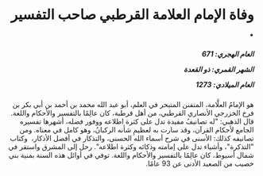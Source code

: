 <h1 dir="rtl">وفاة الإمام العلامة القرطبي صاحب التفسير .</h1>

<h5 dir="rtl">العام الهجري:  671

الشهر القمري: ذو القعدة

العام الميلادي: 1273</h5>

<p dir="rtl">هو الإمامُ العلَّامة، المتفنن المتبحر في العلم، أبو عبد الله محمد بن أحمد بن أبي بكر بن فرخ الخزرجي الأنصاري القرطبي، من أهل قرطبة، كان عالِمًا بالتفسير والأحكام واللغة. قال الذهبي: "له تصانيفُ مفيدة تدل على كثرة اطلاعه ووفور فضله، أشهرها تفسيره الجامع لأحكام القرآن، وقد سارت به لعظيمِ شأنه الركبانُ، وهو كامل في معناه. ومن تصانيفه كذلك: الأسنى في شرح أسماء الله الحسنى، والتذكار في أفضل الأذكار،  وكتاب "التذكرة"، وأشياء تدل على إمامته وذكائه وكثرة اطلاعه". رحل إلى المشرق واستقر في شمال أسيوط، كان عالِمًا بالتفسير والأحكام واللغة. توفي في أوائل هذه السنة بمنية بني خصيب من الصعيد الأدنى عن 93 عامًا.</p></br>
